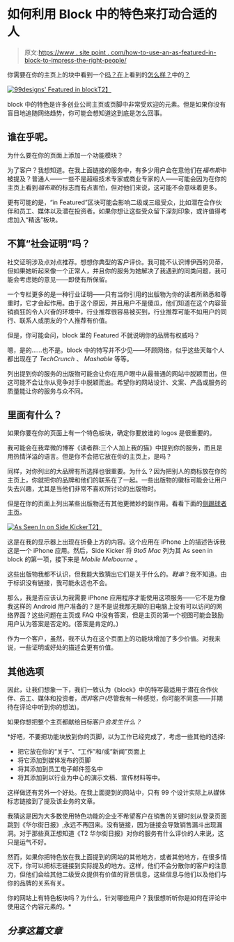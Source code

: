 # 如何利用 Block 中的特色来打动合适的人

> 原文:[https://www . site point . com/how-to-use-an-as-featured-in-block-to-impress-the-right-people/](https://www.sitepoint.com/how-to-use-an-as-featured-in-block-to-impress-the-right-people/)

你需要在你的主页上的块中看到一个[吗？在](http://www.sidekicker.com.au/)上看到的[怎么样？](https://flippa.com/)中的[？](http://99designs.com/)

[![99designs' Featured in block](../Images/199ae3796374fa3505b96f030388fa7b.png)T2】](https://www.sitepoint.com/wp-content/uploads/2013/06/Screen-Shot-2013-06-03-at-12.28.40-PM.png)

block 中的特色是许多创业公司主页或页脚中非常受欢迎的元素。但是如果你没有盲目地追随网络趋势，你可能会想知道这到底是怎么回事。

## 谁在乎呢。

为什么要在你的页面上添加一个功能模块？

为了客户？我想知道。在我上面链接的服务中，有多少用户会在意他们在*福布斯*中被提及？普通人——一些不是超级技术专家或商业专家的人——可能会因为在你的主页上看到*福布斯*的标志而有点害怕，但对他们来说，这可能不会意味着更多。

更有可能的是，“in Featured”区块可能会影响二级或三级受众，比如潜在合作伙伴和员工、媒体以及潜在投资者。如果你想让这些受众留下深刻印象，或许值得考虑加入“精选”板块。

## 不算“社会证明”吗？

社交证明涉及点对点推荐。想想你典型的客户评价。我可能不认识博伊西的贝蒂，但如果她听起来像一个正常人，并且你的服务为她解决了我遇到的同类问题，我可能会考虑她的意见——即使有所保留。

一个专栏更多的是一种行业证明——只有当你引用的出版物为你的读者所熟悉和尊重时，它才会起作用。由于这个原因，并且用户不是傻瓜，他们知道在这个内容营销疯狂的令人兴奋的环境中，行业推荐很容易被买到，行业推荐可能不如用户的同行、联系人或朋友的个人推荐有价值。

但是，你可能会问，block 里的 Featured 不就说明你的品牌有权威吗？

嗯，是的……也不是。block 中的特写并不少见——环顾网络，似乎这些天每个人都出现在了 *TechCrunch* 、 *Mashable* 等等。

列出提到你的服务的出版物可能会让你在用户眼中从最普通的网站中脱颖而出，但这可能不会让你从竞争对手中脱颖而出。希望你的网站设计、文案、产品或服务的质量能让你的服务与众不同。

## 里面有什么？

如果你要在你的页面上有一个特色板块，确定你要放谁的 logos 是很重要的。

我可能会在我卑微的博客《读者群:三个人加上我的猫》中提到你的服务，而且是用热情洋溢的语言。但是你不会把它放在你的主页上，是吗？

同样，对你列出的大品牌有所选择也很重要。为什么？因为把别人的商标放在你的主页上，你就把你的品牌和他们的联系在了一起。一些出版物的徽标可能会让用户失去兴趣，尤其是当他们非常不喜欢所讨论的出版物时。

但是在你的页面上列出某些出版物还有其他更微妙的副作用。看看下面的[侧踢球者主页](http://www.sidekicker.com.au/)。

[![As Seen In on Side Kicker](../Images/a409b1946b40da62a18c05a8dca59578.png)T2】](https://www.sitepoint.com/wp-content/uploads/2013/06/Screen-Shot-2013-06-03-at-12.55.14-PM.png)

这是在我的显示器上出现在折叠上方的内容。这个应用在 iPhone 上的描述告诉我这是一个 iPhone 应用。然后，Side Kicker 将 *9to5 Mac* 列为其 As seen in block 的第一项，接下来是 *Mobile Melbourne* 。

这些出版物我都不认识，但我能大致猜出它们是关于什么的。*鞋串*？我不知道。由于标识没有链接，我可能永远也不会。

那么，我是否应该认为我需要 iPhone 应用程序才能使用这项服务——它不是为像我这样的 Android 用户准备的？是不是说我那无聊的旧电脑上没有可以访问的网络界面？这些问题在主页或 FAQ 中没有答案，但是主页的第一个视图可能会鼓励用户认为答案是否定的。(答案是肯定的。)

作为一个客户，虽然，我不认为在这个页面上的功能块增加了多少价值。对我来说，一些证明或好处的描述会更有价值。

## 其他选项

因此，让我们想象一下，我们一致认为《block》中的特写最适用于潜在合作伙伴、员工、媒体和投资者，*而非*客户(尽管我有一种感觉，你可能不同意——并期待在评论中听到你的想法)。

如果你想把整个主页都献给目标客户*会发生什么？*

 *好吧，不要把功能块放到你的页脚，以为工作已经完成了，考虑一些其他的选择:

*   把它放在你的“关于”、“工作”和/或“新闻”页面上
*   将它添加到媒体发布的页脚
*   将其添加到员工电子邮件签名中
*   将其添加到以行业为中心的演示文稿、宣传材料等中。

这样做还有另外一个好处。在我上面提到的网站中，只有 99 个设计实际上从媒体标志链接到了提及该业务的文章。

我猜这是因为大多数使用特色功能的企业不希望客户在销售的关键时刻从登录页面跳到《华尔街日报》,永远不再回来。没有链接，因为链接会导致销售漏斗出现漏洞。对于那些真正想知道《T2 华尔街日报》对你的服务有什么评价的人来说，这只是运气不好。

然而，如果你把特色放在我上面提到的网站的其他地方，或者其他地方，在很多情况下，你可以把标志链接到实际提及的地方。这样，他们不会分散你的客户的注意力，但他们会给其他二级受众提供有价值的背景信息，这些信息与他们以及他们与你的品牌的关系有关。

你的网站上有特色板块吗？为什么，针对哪些用户？我很想听听你是如何在评论中使用这个内容元素的。* 

## *分享这篇文章*